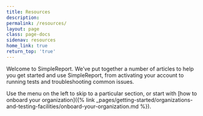```yaml
---
title: Resources
description:
permalink: /resources/
layout: page
class: page-docs
sidenav: resources
home_link: true
return_top: 'true'
---
```


Welcome to SimpleReport. We’ve put together a number of articles to help you get started and use SimpleReport, from activating your account to running tests and troubleshooting common issues.

Use the menu on the left to skip to a particular section, or start with [how to onboard your organization]({% link _pages/getting-started/organizations-and-testing-facilities/onboard-your-organization.md %}).
